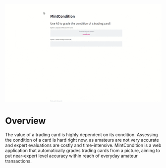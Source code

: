 <p align="center">
<img src = "mint_condition_readme_demo.gif" size="130%">
</center>

# Overview
The value of a trading card is highly dependent on its condition. Assessing the condition of a card is hard right now, as amateurs are not very accurate and expert evaluations are costly and time-intensive. MintCondition is a web application that automatically grades trading cards from a picture, aiming to put near-expert level accuracy within reach of everyday amateur transactions.
